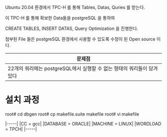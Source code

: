 Ubuntu 20.04 환경에서 TPC-H 를 통해 Tables, Datas, Quries 를 받는다.

이 TPC-H 를 통해 확보한 Data들을 postgreSQL 을 통하여

CREATE TABLES, INSERT DATAS, Query Optimization 을 진행한다.

첨부된 File 들은 postgreSQL 환경에서 사용할 수 있도록 수정이 된 Open source 이다.

|문제점|
|-----|
|22개의 쿼리에는 postgreSQL에서 실행할 수 없는 형태의 쿼리들이 담겨있다|

# 설치 과정

root# cd dbgen
root# cp makefile.suite makefile
root# vi makefile

|-----|
|CC = gcc|
|DATABASE = ORACLE|
|MACHINE = LINUX|
|WORDLOAD = TPCH|
|-----|

